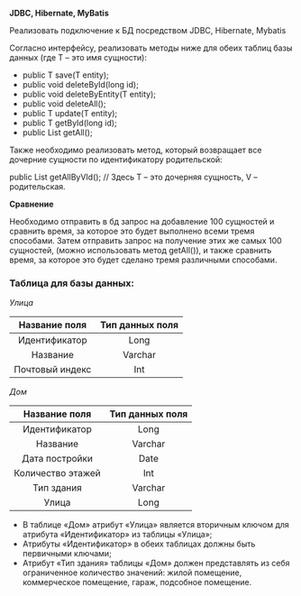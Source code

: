 **JDBC, Hibernate, MyBatis**

Реализовать подключение к БД посредством JDBC, Hibernate, Mybatis

Согласно интерфейсу, реализовать методы ниже для обеих таблиц базы данных (где T – это имя сущности):

- public T save(T entity);
- public void deleteById(long id);
- public void deleteByEntity(T entity);
- public void deleteAll();
- public T update(T entity);
- public T getById(long id);
- public List<T> getAll();

Также необходимо реализовать метод, который возвращает все дочерние сущности по идентификатору родительской:

public List<T> getAllByVId(); // Здесь T – это дочерняя сущность, V – родительская.

**Сравнение**

Необходимо отправить в бд запрос на добавление 100 сущностей и сравнить время, за которое это будет выполнено всеми тремя способами. Затем отправить запрос на получение этих же самых 100 сущностей, (можно использовать метод getAll()), и также сравнить время, за которое это будет сделано тремя различными способами.

### **Таблица для базы данных:**
*Улица*

|**Название поля**|**Тип данных поля**|
| :-: | :-: |
|Идентификатор|Long|
|Название|Varchar|
|Почтовый индекс|Int|


*Дом*

|**Название поля**|**Тип данных поля**|
| :-: | :-: |
|Идентификатор|Long|
|Название|Varchar|
|Дата постройки|Date|
|Количество этажей|Int|
|Тип здания|Varchar|
|Улица|Long|

- В таблице «Дом» атрибут «Улица» является вторичным ключом для атрибута «Идентификатор» из таблицы «Улица»;
- Атрибуты «Идентификатор» в обеих таблицах должны быть первичными ключами;
- Атрибут «Тип здания» таблицы «Дом» должен представлять из себя ограниченное количество значений: жилой помещение, коммерческое помещение, гараж, подсобное помещение.


